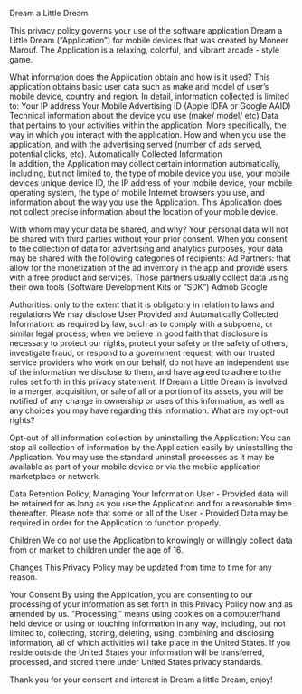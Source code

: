 Dream a Little Dream

This privacy policy governs your use of the software application Dream a Little Dream (“Application”) for mobile devices that was created by Moneer Marouf. The Application is a relaxing, colorful, and vibrant arcade - style game. 
 
What information does the Application obtain and how is it used?
This application obtains basic user data such as make and model of user’s mobile device, country and region.
In detail, information collected is limited to:
Your IP address
Your Mobile Advertising ID (Apple IDFA or Google AAID)
Technical information about the device you use (make/ model/ etc)
Data that pertains to your activities within the application. More specifically, the way in which you interact with the application. How and when you use the application, and with the advertising served (number of ads served, potential clicks, etc).
Automatically Collected Information  
In addition, the Application may collect certain information automatically, including, but not limited to, the type of mobile device you use, your mobile devices unique device ID, the IP address of your mobile device, your mobile operating system, the type of mobile Internet browsers you use, and information about the way you use the Application. 
This Application does not collect precise information about the location of your mobile device. 
 
With whom may your data be shared, and why?
Your personal data will not be shared with third parties without your prior consent.
When you consent to the collection of data for advertising and analytics purposes, your data may be shared with the following categories of recipients:
Ad Partners: that allow for the monetization of the ad inventory in the app and provide users with a free product and services.
Those partners usually collect data using their own tools (Software Development Kits or “SDK”)
Admob
Google

Authorities: only to the extent that it is obligatory in relation to laws and regulations
We may disclose User Provided and Automatically Collected Information:
as required by law, such as to comply with a subpoena, or similar legal process;
when we believe in good faith that disclosure is necessary to protect our rights, protect your safety or the safety of others, investigate fraud, or respond to a government request;
with our trusted service providers who work on our behalf, do not have an independent use of the information we disclose to them, and have agreed to adhere to the rules set forth in this privacy statement.
If Dream a Little Dream is involved in a merger, acquisition, or sale of all or a portion of its assets, you will be notified of any change in ownership or uses of this information, as well as any choices you may have regarding this information.
What are my opt-out rights?
 
Opt-out of all information collection by uninstalling the Application:
You can stop all collection of information by the Application easily by uninstalling the Application. You may use the standard uninstall processes as it may be available as part of your mobile device or via the mobile application marketplace or network.  

Data Retention Policy, Managing Your Information
User - Provided data will be retained for as long as you use the Application and for a reasonable time thereafter. Please note that some or all of the User - Provided Data may be required in order for the Application to function properly.
 
Children
We do not use the Application to knowingly or willingly collect data from or market to children under the age of 16. 
 
Changes
This Privacy Policy may be updated from time to time for any reason.  
 
Your Consent
By using the Application, you are consenting to our processing of your information as set forth in this Privacy Policy now and as amended by us. "Processing,” means using cookies on a computer/hand held device or using or touching information in any way, including, but not limited to, collecting, storing, deleting, using, combining and disclosing information, all of which activities will take place in the United States. If you reside outside the United States your information will be transferred, processed, and stored there under United States privacy standards. 

Thank you for your consent and interest in Dream a little Dream, enjoy!
 


